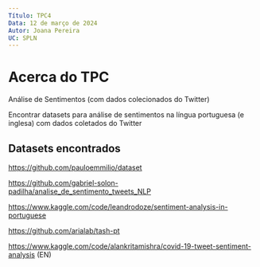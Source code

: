 ```yaml
---
Título: TPC4
Data: 12 de março de 2024
Autor: Joana Pereira
UC: SPLN
---
```


# Acerca do TPC

Análise de Sentimentos (com dados colecionados do Twitter)

Encontrar datasets para análise de sentimentos na língua portuguesa (e inglesa) com dados coletados do Twitter

## Datasets encontrados

https://github.com/pauloemmilio/dataset

https://github.com/gabriel-solon-padilha/analise_de_sentimento_tweets_NLP

https://www.kaggle.com/code/leandrodoze/sentiment-analysis-in-portuguese

https://github.com/arialab/tash-pt

https://www.kaggle.com/code/alankritamishra/covid-19-tweet-sentiment-analysis (EN)




